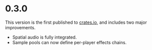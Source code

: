 # 0.3.0

This version is the first published to [crates.io](https://crates.io), and
includes two major improvements.

- Spatial audio is fully integrated.
- Sample pools can now define per-player effects chains.
